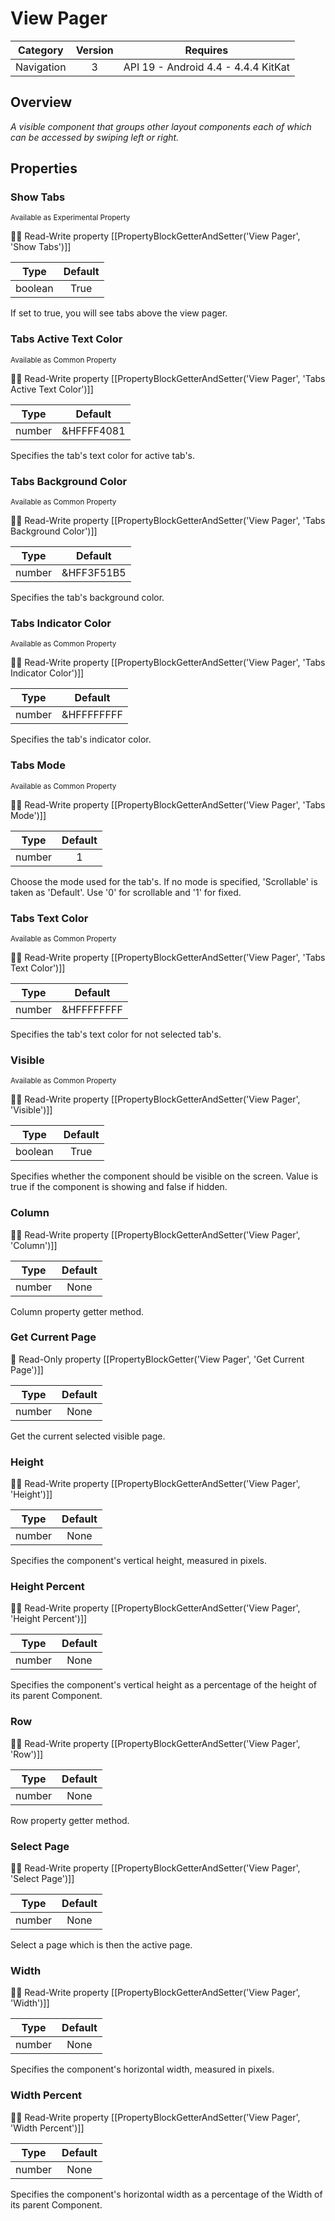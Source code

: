 # View Pager

| Category | Version | Requires |
|:--------:|:-------:|:--------:|
|Navigation|3|API 19 - Android 4.4 - 4.4.4 KitKat|

## Overview

_A visible component that groups other layout components each of which can be accessed by swiping left or right._

## Properties

### Show Tabs

<small>Available as Experimental Property</small>

:eyes::pencil: Read-Write property
[[PropertyBlockGetterAndSetter('View Pager', 'Show Tabs')]]

| Type | Default |
|:----:|:-------:|
|boolean|True|

If set to true, you will see tabs above the view pager.

### Tabs Active Text Color

<small>Available as Common Property</small>

:eyes::pencil: Read-Write property
[[PropertyBlockGetterAndSetter('View Pager', 'Tabs Active Text Color')]]

| Type | Default |
|:----:|:-------:|
|number|&HFFFF4081|

Specifies the tab's text color for active tab's.

### Tabs Background Color

<small>Available as Common Property</small>

:eyes::pencil: Read-Write property
[[PropertyBlockGetterAndSetter('View Pager', 'Tabs Background Color')]]

| Type | Default |
|:----:|:-------:|
|number|&HFF3F51B5|

Specifies the tab's background color.

### Tabs Indicator Color

<small>Available as Common Property</small>

:eyes::pencil: Read-Write property
[[PropertyBlockGetterAndSetter('View Pager', 'Tabs Indicator Color')]]

| Type | Default |
|:----:|:-------:|
|number|&HFFFFFFFF|

Specifies the tab's indicator color.

### Tabs Mode

<small>Available as Common Property</small>

:eyes::pencil: Read-Write property
[[PropertyBlockGetterAndSetter('View Pager', 'Tabs Mode')]]

| Type | Default |
|:----:|:-------:|
|number|1|

Choose the mode used for the tab's. If no mode is specified, 'Scrollable' is taken as 'Default'. Use '0' for scrollable and '1' for fixed.

### Tabs Text Color

<small>Available as Common Property</small>

:eyes::pencil: Read-Write property
[[PropertyBlockGetterAndSetter('View Pager', 'Tabs Text Color')]]

| Type | Default |
|:----:|:-------:|
|number|&HFFFFFFFF|

Specifies the tab's text color for not selected tab's.

### Visible

<small>Available as Common Property</small>

:eyes::pencil: Read-Write property
[[PropertyBlockGetterAndSetter('View Pager', 'Visible')]]

| Type | Default |
|:----:|:-------:|
|boolean|True|

Specifies whether the component should be visible on the screen. Value is true if the component is showing and false if hidden.

### Column



:eyes::pencil: Read-Write property
[[PropertyBlockGetterAndSetter('View Pager', 'Column')]]

| Type | Default |
|:----:|:-------:|
|number|None|

Column property getter method.

### Get Current Page



:eyes: Read-Only property
[[PropertyBlockGetter('View Pager', 'Get Current Page')]]

| Type | Default |
|:----:|:-------:|
|number|None|

Get the current selected visible page.

### Height



:eyes::pencil: Read-Write property
[[PropertyBlockGetterAndSetter('View Pager', 'Height')]]

| Type | Default |
|:----:|:-------:|
|number|None|

Specifies the component's vertical height, measured in pixels.

### Height Percent



:eyes::pencil: Read-Write property
[[PropertyBlockGetterAndSetter('View Pager', 'Height Percent')]]

| Type | Default |
|:----:|:-------:|
|number|None|

Specifies the component's vertical height as a percentage
 of the height of its parent Component.

### Row



:eyes::pencil: Read-Write property
[[PropertyBlockGetterAndSetter('View Pager', 'Row')]]

| Type | Default |
|:----:|:-------:|
|number|None|

Row property getter method.

### Select Page



:eyes::pencil: Read-Write property
[[PropertyBlockGetterAndSetter('View Pager', 'Select Page')]]

| Type | Default |
|:----:|:-------:|
|number|None|

Select a page which is then the active page.

### Width



:eyes::pencil: Read-Write property
[[PropertyBlockGetterAndSetter('View Pager', 'Width')]]

| Type | Default |
|:----:|:-------:|
|number|None|

Specifies the component's horizontal width, measured in pixels.

### Width Percent



:eyes::pencil: Read-Write property
[[PropertyBlockGetterAndSetter('View Pager', 'Width Percent')]]

| Type | Default |
|:----:|:-------:|
|number|None|

Specifies the component's horizontal width as a percentage
 of the Width of its parent Component.